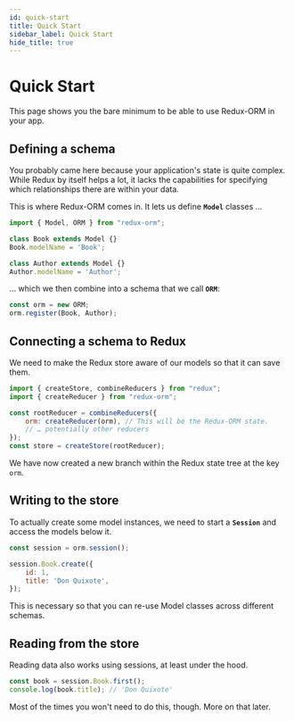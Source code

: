 ```yaml
---
id: quick-start
title: Quick Start
sidebar_label: Quick Start
hide_title: true
---
```


# Quick Start

This page shows you the bare minimum to be able to use Redux-ORM in your app.

## Defining a schema

You probably came here because your application's state is quite complex. While Redux by itself helps a lot, it lacks the capabilities for specifying which relationships there are within your data.

This is where Redux-ORM comes in. It lets us define **`Model`** classes …

```js
import { Model, ORM } from "redux-orm";

class Book extends Model {}
Book.modelName = 'Book';

class Author extends Model {}
Author.modelName = 'Author';
```
… which we then combine into a schema that we call **`ORM`**:
```js
const orm = new ORM; 
orm.register(Book, Author);
```

## Connecting a schema to Redux

We need to make the Redux store aware of our models so that it can save them.
```js
import { createStore, combineReducers } from "redux";
import { createReducer } from "redux-orm";

const rootReducer = combineReducers({
    orm: createReducer(orm), // This will be the Redux-ORM state.
    // … potentially other reducers
});
const store = createStore(rootReducer);
```
We have now created a new branch within the Redux state tree at the key `orm`.

## Writing to the store

To actually create some model instances, we need to start a **`Session`** and access the models below it.
```js
const session = orm.session();

session.Book.create({
    id: 1,
    title: 'Don Quixote',
});
```

This is necessary so that you can re-use Model classes across different schemas.

## Reading from the store

Reading data also works using sessions, at least under the hood.
```js
const book = session.Book.first();
console.log(book.title); // 'Don Quixote'
```
Most of the times you won't need to do this, though. More on that later.

